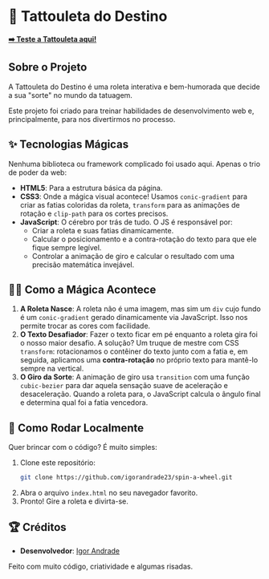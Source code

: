 # 🎨 Tattouleta do Destino

**[➡️ Teste a Tattouleta aqui!](https://spin-a-wheel.vercel.app)**

## Sobre o Projeto

A Tattouleta do Destino é uma roleta interativa e bem-humorada que decide a sua "sorte" no mundo da tatuagem.

Este projeto foi criado para treinar habilidades de desenvolvimento web e, principalmente, para nos divertirmos no processo.

## ✨ Tecnologias Mágicas

Nenhuma biblioteca ou framework complicado foi usado aqui. Apenas o trio de poder da web:

-   **HTML5**: Para a estrutura básica da página.
-   **CSS3**: Onde a mágica visual acontece! Usamos `conic-gradient` para criar as fatias coloridas da roleta, `transform` para as animações de rotação e `clip-path` para os cortes precisos.
-   **JavaScript**: O cérebro por trás de tudo. O JS é responsável por:
    -   Criar a roleta e suas fatias dinamicamente.
    -   Calcular o posicionamento e a contra-rotação do texto para que ele fique sempre legível.
    -   Controlar a animação de giro e calcular o resultado com uma precisão matemática invejável.

## 🧙‍♂️ Como a Mágica Acontece

1.  **A Roleta Nasce**: A roleta não é uma imagem, mas sim um `div` cujo fundo é um `conic-gradient` gerado dinamicamente via JavaScript. Isso nos permite trocar as cores com facilidade.
2.  **O Texto Desafiador**: Fazer o texto ficar em pé enquanto a roleta gira foi o nosso maior desafio. A solução? Um truque de mestre com CSS `transform`: rotacionamos o contêiner do texto junto com a fatia e, em seguida, aplicamos uma **contra-rotação** no próprio texto para mantê-lo sempre na vertical.
3.  **O Giro da Sorte**: A animação de giro usa `transition` com uma função `cubic-bezier` para dar aquela sensação suave de aceleração e desaceleração. Quando a roleta para, o JavaScript calcula o ângulo final e determina qual foi a fatia vencedora.

## 🚀 Como Rodar Localmente

Quer brincar com o código? É muito simples:

1.  Clone este repositório:
    ```bash
    git clone https://github.com/igorandrade23/spin-a-wheel.git
    ```
2.  Abra o arquivo `index.html` no seu navegador favorito.
3.  Pronto! Gire a roleta e divirta-se.

## 🏆 Créditos

-   **Desenvolvedor**: [Igor Andrade](https://github.com/igorandrade23)

Feito com muito código, criatividade e algumas risadas.
